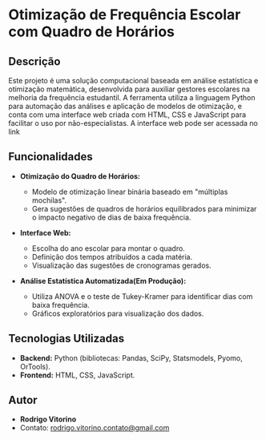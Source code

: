 # Otimização de Frequência Escolar com Quadro de Horários

## Descrição
Este projeto é uma solução computacional baseada em análise estatística e otimização matemática, desenvolvida para auxiliar gestores escolares na melhoria da frequência estudantil. A ferramenta utiliza a linguagem Python para automação das análises e aplicação de modelos de otimização, e conta com uma interface web criada com HTML, CSS e JavaScript para facilitar o uso por não-especialistas. A interface web pode ser acessada no link 

## Funcionalidades

- **Otimização do Quadro de Horários:**
  - Modelo de otimização linear binária baseado em "múltiplas mochilas".
  - Gera sugestões de quadros de horários equilibrados para minimizar o impacto negativo de dias de baixa frequência.

- **Interface Web:**
  - Escolha do ano escolar para montar o quadro.
  - Definição dos tempos atribuídos a cada matéria.
  - Visualização das sugestões de cronogramas gerados.
    
- **Análise Estatística Automatizada(Em Produção):**
  - Utiliza ANOVA e o teste de Tukey-Kramer para identificar dias com baixa frequência.
  - Gráficos exploratórios para visualização dos dados.

## Tecnologias Utilizadas
- **Backend:** Python (bibliotecas: Pandas, SciPy, Statsmodels, Pyomo, OrTools).
- **Frontend:** HTML, CSS, JavaScript.



## Autor
- **Rodrigo Vitorino**
- Contato: [rodrigo.vitorino.contato@gmail.com](mailto:rodrigo.vitorino.contato@gmail.com)

